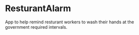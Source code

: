 # ResturantAlarm


App to help remind resturant workers to wash their hands at the government required intervals.
